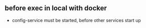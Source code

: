 ## before exec in local with docker

* config-service must be started, before other services start up
